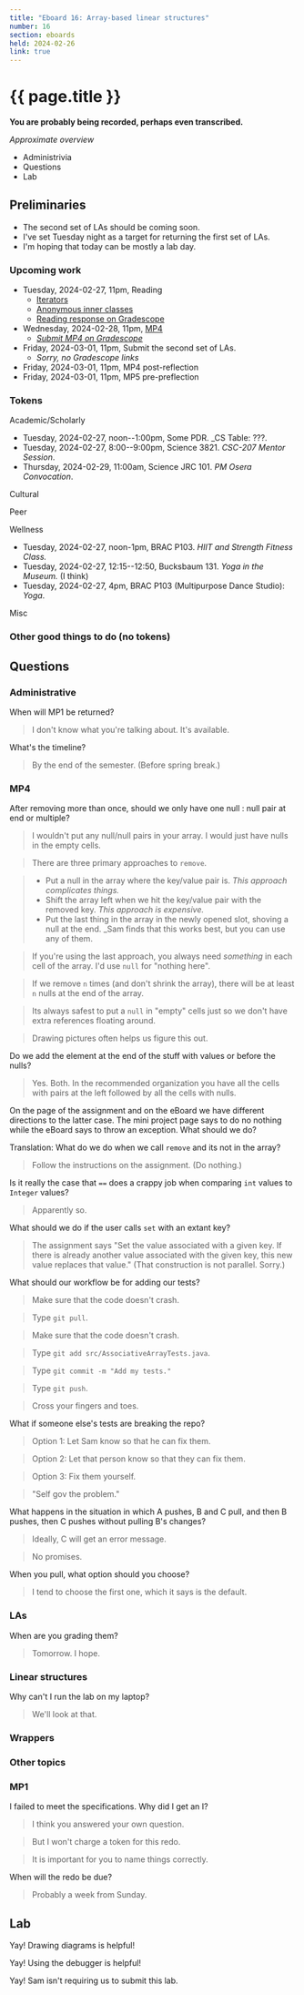```yaml
---
title: "Eboard 16: Array-based linear structures"
number: 16
section: eboards
held: 2024-02-26
link: true
---
```

# {{ page.title }}

**You are probably being recorded, perhaps even transcribed.**

_Approximate overview_

* Administrivia
* Questions
* Lab

Preliminaries
-------------

* The second set of LAs should be coming soon. 
* I've set Tuesday night as a target for returning the first set of LAs.
* I'm hoping that today can be mostly a lab day.

### Upcoming work

* Tuesday, 2024-02-27, 11pm, Reading
    * [Iterators](../readings/iterators)
    * [Anonymous inner classes](../readings/anonymous-inner-classes)
    * [Reading response on Gradescope](...)
* Wednesday, 2024-02-28, 11pm, [MP4](../mps/mp04)
    * [_Submit MP4 on Gradescope_](https://www.gradescope.com/courses/690101/assignments/4137145/)
* Friday, 2024-03-01, 11pm, Submit the second set of LAs.
    * _Sorry, no Gradescope links_
* Friday, 2024-03-01, 11pm, MP4 post-reflection
* Friday, 2024-03-01, 11pm, MP5 pre-preflection

### Tokens

Academic/Scholarly

* Tuesday, 2024-02-27, noon--1:00pm, Some PDR.
  _CS Table: ???.
* Tuesday, 2024-02-27, 8:00--9:00pm, Science 3821.
  _CSC-207 Mentor Session_.
* Thursday, 2024-02-29, 11:00am, Science JRC 101.
  _PM Osera Convocation_.

Cultural

Peer

Wellness

* Tuesday, 2024-02-27, noon-1pm, BRAC P103.
  _HIIT and Strength Fitness Class._
* Tuesday, 2024-02-27, 12:15--12:50, Bucksbaum 131.
  _Yoga in the Museum._ (I think)
* Tuesday, 2024-02-27, 4pm, BRAC P103 (Multipurpose Dance Studio):
  _Yoga_.

Misc

### Other good things to do (no tokens)

Questions
---------

### Administrative

When will MP1 be returned?

> I don't know what you're talking about. It's available.

What's the timeline?

> By the end of the semester. (Before spring break.)

### MP4

After removing more than once, should we only have one null : null pair at end or multiple?

> I wouldn't put any null/null pairs in your array. I would just have nulls
  in the empty cells.

> There are three primary approaches to `remove`.

> * Put a null in the array where the key/value pair is. 
    _This approach complicates things._
> * Shift the array left when we hit the key/value pair with the removed key. 
    _This approach is expensive._
> * Put the last thing in the array in the newly opened slot, shoving a null
    at the end. _Sam finds that this works best, but you can use any of
    them.

> If you're using the last approach, you always need _something_ in each
  cell of the array. I'd use `null` for "nothing here".

> If we remove `n` times (and don't shrink the array), there will be at
  least `n` nulls at the end of the array.

> Its always safest to put a `null` in "empty" cells just so we don't have
  extra references floating around.

> Drawing pictures often helps us figure this out.

Do we add the element at the end of the stuff with values or before the
nulls?

> Yes. Both. In the recommended organization you have all the cells with
  pairs at the left followed by all the cells with nulls.

On the page of the assignment and on the eBoard we have different directions to the latter case. The mini project page says to do no nothing while the eBoard says to throw an exception. What should we do?

Translation: What do we do when we call `remove` and its not in the array?

> Follow the instructions on the assignment. (Do nothing.)

Is it really the case that `==` does a crappy job when comparing `int`
values to `Integer` values?

> Apparently so.

What should we do if the user calls `set` with an extant key?

> The assignment says "Set the value associated with a given key. If there 
  is already another value associated with the given key, this new value 
  replaces that value." (That construction is not parallel. Sorry.)

What should our workflow be for adding our tests?

> Make sure that the code doesn't crash.

> Type `git pull`.

> Make sure that the code doesn't crash.

> Type `git add src/AssociativeArrayTests.java`.

> Type `git commit -m "Add my tests."`

> Type `git push`.

> Cross your fingers and toes.

What if someone else's tests are breaking the repo?

> Option 1: Let Sam know so that he can fix them.

> Option 2: Let that person know so that they can fix them.

> Option 3: Fix them yourself.

> "Self gov the problem."

What happens in the situation in which A pushes, B and C pull, and then
B pushes, then C pushes without pulling B's changes?

> Ideally, C will get an error message.

> No promises.

When you pull, what option should you choose?

> I tend to choose the first one, which it says is the default.

### LAs

When are you grading them?

> Tomorrow. I hope.

### Linear structures

Why can't I run the lab on my laptop?

> We'll look at that.

### Wrappers

### Other topics

### MP1

I failed to meet the specifications. Why did I get an I?

> I think you answered your own question.

> But I won't charge a token for this redo.

> It is important for you to name things correctly.

When will the redo be due?

> Probably a week from Sunday.

Lab
---

Yay! Drawing diagrams is helpful!

Yay! Using the debugger is helpful!

Yay! Sam isn't requiring us to submit this lab.
